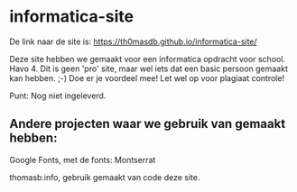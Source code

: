 # informatica-site

De link naar de site is: https://th0masdb.github.io/informatica-site/

Deze site hebben we gemaakt voor een informatica opdracht voor school. Havo 4.
Dit is geen 'pro' site, maar wel iets dat een basic persoon gemaakt kan hebben. ;-)
Doe er je voordeel mee! Let wel op voor plagiaat controle!


Punt: Nog niet ingeleverd. 

## Andere projecten waar we gebruik van gemaakt hebben:

Google Fonts, met de fonts: Montserrat

thomasb.info, gebruik gemaakt van code deze site.